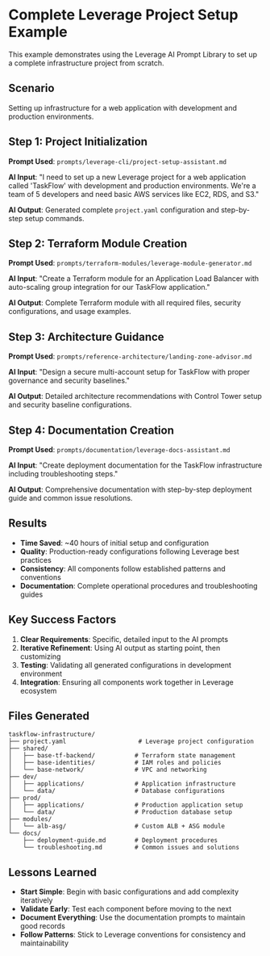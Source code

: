 # Complete Leverage Project Setup Example

This example demonstrates using the Leverage AI Prompt Library to set up a complete infrastructure project from scratch.

## Scenario
Setting up infrastructure for a web application with development and production environments.

## Step 1: Project Initialization

**Prompt Used**: `prompts/leverage-cli/project-setup-assistant.md`

**AI Input**: 
"I need to set up a new Leverage project for a web application called 'TaskFlow' with development and production environments. We're a team of 5 developers and need basic AWS services like EC2, RDS, and S3."

**AI Output**:
Generated complete `project.yaml` configuration and step-by-step setup commands.

## Step 2: Terraform Module Creation

**Prompt Used**: `prompts/terraform-modules/leverage-module-generator.md`

**AI Input**:
"Create a Terraform module for an Application Load Balancer with auto-scaling group integration for our TaskFlow application."

**AI Output**:
Complete Terraform module with all required files, security configurations, and usage examples.

## Step 3: Architecture Guidance

**Prompt Used**: `prompts/reference-architecture/landing-zone-advisor.md`

**AI Input**:
"Design a secure multi-account setup for TaskFlow with proper governance and security baselines."

**AI Output**:
Detailed architecture recommendations with Control Tower setup and security baseline configurations.

## Step 4: Documentation Creation

**Prompt Used**: `prompts/documentation/leverage-docs-assistant.md`

**AI Input**:
"Create deployment documentation for the TaskFlow infrastructure including troubleshooting steps."

**AI Output**:
Comprehensive documentation with step-by-step deployment guide and common issue resolutions.

## Results

- **Time Saved**: ~40 hours of initial setup and configuration
- **Quality**: Production-ready configurations following Leverage best practices
- **Consistency**: All components follow established patterns and conventions
- **Documentation**: Complete operational procedures and troubleshooting guides

## Key Success Factors

1. **Clear Requirements**: Specific, detailed input to the AI prompts
2. **Iterative Refinement**: Using AI output as starting point, then customizing
3. **Testing**: Validating all generated configurations in development environment
4. **Integration**: Ensuring all components work together in Leverage ecosystem

## Files Generated

```
taskflow-infrastructure/
├── project.yaml                    # Leverage project configuration
├── shared/
│   ├── base-tf-backend/           # Terraform state management
│   ├── base-identities/           # IAM roles and policies
│   └── base-network/              # VPC and networking
├── dev/
│   ├── applications/              # Application infrastructure
│   └── data/                      # Database configurations
├── prod/
│   ├── applications/              # Production application setup
│   └── data/                      # Production database setup
├── modules/
│   └── alb-asg/                   # Custom ALB + ASG module
└── docs/
    ├── deployment-guide.md        # Deployment procedures
    └── troubleshooting.md         # Common issues and solutions
```

## Lessons Learned

- **Start Simple**: Begin with basic configurations and add complexity iteratively
- **Validate Early**: Test each component before moving to the next
- **Document Everything**: Use the documentation prompts to maintain good records
- **Follow Patterns**: Stick to Leverage conventions for consistency and maintainability
